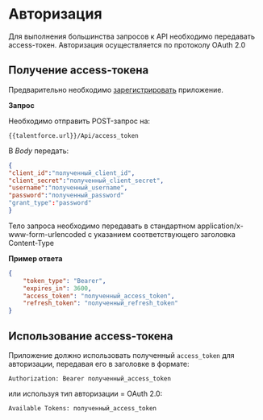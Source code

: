 # Авторизация

Для выполнения большинства запросов к API необходимо передавать access-токен.
Авторизация осуществляется по протоколу OAuth 2.0

## Получение access-токена

Предварительно необходимо [зарегистрировать](https://talentforce.ru/) приложение.

**Запрос**

Необходимо отправить POST-запрос на:

`{{talentforce.url}}/Api/access_token`

В *Body* передать:

```json
{
"client_id":"полученный_client_id",
"client_secret":"полученный_client_secret",
"username":"полученный_username",
"password":"полученный_password"
"grant_type":"password"
}
```
Тело запроса необходимо передавать в стандартном application/x-www-form-urlencoded с указанием соответствующего заголовка Content-Type

**Пример ответа**

```json
{
    "token_type": "Bearer",
    "expires_in": 3600,
    "access_token": "полученный_access_token",
    "refresh_token": "полученный_refresh_token"
}
```

## Использование access-токена

Приложение должно использовать полученный `access_token` для авторизации,
передавая его в заголовке в формате:

```Authorization: Bearer полученный_access_token```

или используя тип авторизации = OAuth 2.0:

```Available Tokens: полученный_access_token```
